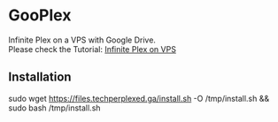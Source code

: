# GooPlex
Infinite Plex on a VPS with Google Drive.  
Please check the Tutorial: [Infinite Plex on VPS](http://bit.ly/TechPerplexed "How to create an infinite Plex media server using a VPS and Cloud service")  
## Installation
sudo wget https://files.techperplexed.ga/install.sh -O /tmp/install.sh && sudo bash /tmp/install.sh

